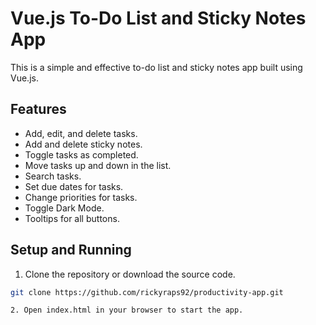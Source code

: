# Vue.js To-Do List and Sticky Notes App

This is a simple and effective to-do list and sticky notes app built using Vue.js.

## Features

- Add, edit, and delete tasks.
- Add and delete sticky notes.
- Toggle tasks as completed.
- Move tasks up and down in the list.
- Search tasks.
- Set due dates for tasks.
- Change priorities for tasks.
- Toggle Dark Mode.
- Tooltips for all buttons.

## Setup and Running

1. Clone the repository or download the source code.

```bash
git clone https://github.com/rickyraps92/productivity-app.git

2. Open index.html in your browser to start the app.
